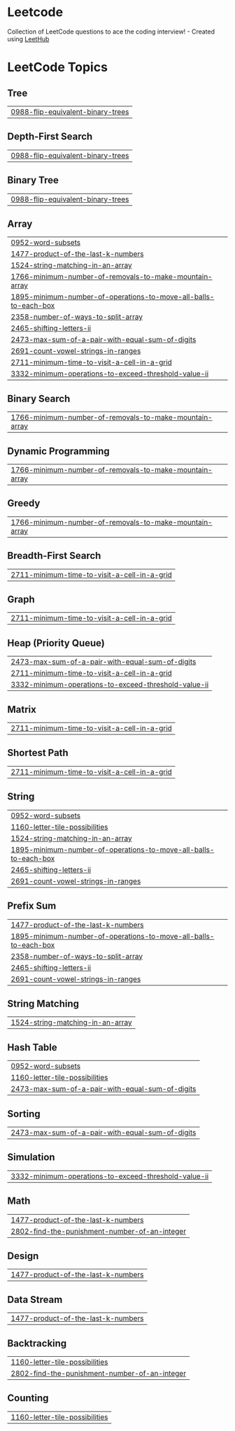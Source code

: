 # Leetcode
Collection of LeetCode questions to ace the coding interview! - Created using [LeetHub](https://github.com/QasimWani/LeetHub)

<!---LeetCode Topics Start-->
# LeetCode Topics
## Tree
|  |
| ------- |
| [0988-flip-equivalent-binary-trees](https://github.com/mohdzaid123/Leetcode/tree/master/0988-flip-equivalent-binary-trees) |
## Depth-First Search
|  |
| ------- |
| [0988-flip-equivalent-binary-trees](https://github.com/mohdzaid123/Leetcode/tree/master/0988-flip-equivalent-binary-trees) |
## Binary Tree
|  |
| ------- |
| [0988-flip-equivalent-binary-trees](https://github.com/mohdzaid123/Leetcode/tree/master/0988-flip-equivalent-binary-trees) |
## Array
|  |
| ------- |
| [0952-word-subsets](https://github.com/mohdzaid123/Leetcode/tree/master/0952-word-subsets) |
| [1477-product-of-the-last-k-numbers](https://github.com/mohdzaid123/Leetcode/tree/master/1477-product-of-the-last-k-numbers) |
| [1524-string-matching-in-an-array](https://github.com/mohdzaid123/Leetcode/tree/master/1524-string-matching-in-an-array) |
| [1766-minimum-number-of-removals-to-make-mountain-array](https://github.com/mohdzaid123/Leetcode/tree/master/1766-minimum-number-of-removals-to-make-mountain-array) |
| [1895-minimum-number-of-operations-to-move-all-balls-to-each-box](https://github.com/mohdzaid123/Leetcode/tree/master/1895-minimum-number-of-operations-to-move-all-balls-to-each-box) |
| [2358-number-of-ways-to-split-array](https://github.com/mohdzaid123/Leetcode/tree/master/2358-number-of-ways-to-split-array) |
| [2465-shifting-letters-ii](https://github.com/mohdzaid123/Leetcode/tree/master/2465-shifting-letters-ii) |
| [2473-max-sum-of-a-pair-with-equal-sum-of-digits](https://github.com/mohdzaid123/Leetcode/tree/master/2473-max-sum-of-a-pair-with-equal-sum-of-digits) |
| [2691-count-vowel-strings-in-ranges](https://github.com/mohdzaid123/Leetcode/tree/master/2691-count-vowel-strings-in-ranges) |
| [2711-minimum-time-to-visit-a-cell-in-a-grid](https://github.com/mohdzaid123/Leetcode/tree/master/2711-minimum-time-to-visit-a-cell-in-a-grid) |
| [3332-minimum-operations-to-exceed-threshold-value-ii](https://github.com/mohdzaid123/Leetcode/tree/master/3332-minimum-operations-to-exceed-threshold-value-ii) |
## Binary Search
|  |
| ------- |
| [1766-minimum-number-of-removals-to-make-mountain-array](https://github.com/mohdzaid123/Leetcode/tree/master/1766-minimum-number-of-removals-to-make-mountain-array) |
## Dynamic Programming
|  |
| ------- |
| [1766-minimum-number-of-removals-to-make-mountain-array](https://github.com/mohdzaid123/Leetcode/tree/master/1766-minimum-number-of-removals-to-make-mountain-array) |
## Greedy
|  |
| ------- |
| [1766-minimum-number-of-removals-to-make-mountain-array](https://github.com/mohdzaid123/Leetcode/tree/master/1766-minimum-number-of-removals-to-make-mountain-array) |
## Breadth-First Search
|  |
| ------- |
| [2711-minimum-time-to-visit-a-cell-in-a-grid](https://github.com/mohdzaid123/Leetcode/tree/master/2711-minimum-time-to-visit-a-cell-in-a-grid) |
## Graph
|  |
| ------- |
| [2711-minimum-time-to-visit-a-cell-in-a-grid](https://github.com/mohdzaid123/Leetcode/tree/master/2711-minimum-time-to-visit-a-cell-in-a-grid) |
## Heap (Priority Queue)
|  |
| ------- |
| [2473-max-sum-of-a-pair-with-equal-sum-of-digits](https://github.com/mohdzaid123/Leetcode/tree/master/2473-max-sum-of-a-pair-with-equal-sum-of-digits) |
| [2711-minimum-time-to-visit-a-cell-in-a-grid](https://github.com/mohdzaid123/Leetcode/tree/master/2711-minimum-time-to-visit-a-cell-in-a-grid) |
| [3332-minimum-operations-to-exceed-threshold-value-ii](https://github.com/mohdzaid123/Leetcode/tree/master/3332-minimum-operations-to-exceed-threshold-value-ii) |
## Matrix
|  |
| ------- |
| [2711-minimum-time-to-visit-a-cell-in-a-grid](https://github.com/mohdzaid123/Leetcode/tree/master/2711-minimum-time-to-visit-a-cell-in-a-grid) |
## Shortest Path
|  |
| ------- |
| [2711-minimum-time-to-visit-a-cell-in-a-grid](https://github.com/mohdzaid123/Leetcode/tree/master/2711-minimum-time-to-visit-a-cell-in-a-grid) |
## String
|  |
| ------- |
| [0952-word-subsets](https://github.com/mohdzaid123/Leetcode/tree/master/0952-word-subsets) |
| [1160-letter-tile-possibilities](https://github.com/mohdzaid123/Leetcode/tree/master/1160-letter-tile-possibilities) |
| [1524-string-matching-in-an-array](https://github.com/mohdzaid123/Leetcode/tree/master/1524-string-matching-in-an-array) |
| [1895-minimum-number-of-operations-to-move-all-balls-to-each-box](https://github.com/mohdzaid123/Leetcode/tree/master/1895-minimum-number-of-operations-to-move-all-balls-to-each-box) |
| [2465-shifting-letters-ii](https://github.com/mohdzaid123/Leetcode/tree/master/2465-shifting-letters-ii) |
| [2691-count-vowel-strings-in-ranges](https://github.com/mohdzaid123/Leetcode/tree/master/2691-count-vowel-strings-in-ranges) |
## Prefix Sum
|  |
| ------- |
| [1477-product-of-the-last-k-numbers](https://github.com/mohdzaid123/Leetcode/tree/master/1477-product-of-the-last-k-numbers) |
| [1895-minimum-number-of-operations-to-move-all-balls-to-each-box](https://github.com/mohdzaid123/Leetcode/tree/master/1895-minimum-number-of-operations-to-move-all-balls-to-each-box) |
| [2358-number-of-ways-to-split-array](https://github.com/mohdzaid123/Leetcode/tree/master/2358-number-of-ways-to-split-array) |
| [2465-shifting-letters-ii](https://github.com/mohdzaid123/Leetcode/tree/master/2465-shifting-letters-ii) |
| [2691-count-vowel-strings-in-ranges](https://github.com/mohdzaid123/Leetcode/tree/master/2691-count-vowel-strings-in-ranges) |
## String Matching
|  |
| ------- |
| [1524-string-matching-in-an-array](https://github.com/mohdzaid123/Leetcode/tree/master/1524-string-matching-in-an-array) |
## Hash Table
|  |
| ------- |
| [0952-word-subsets](https://github.com/mohdzaid123/Leetcode/tree/master/0952-word-subsets) |
| [1160-letter-tile-possibilities](https://github.com/mohdzaid123/Leetcode/tree/master/1160-letter-tile-possibilities) |
| [2473-max-sum-of-a-pair-with-equal-sum-of-digits](https://github.com/mohdzaid123/Leetcode/tree/master/2473-max-sum-of-a-pair-with-equal-sum-of-digits) |
## Sorting
|  |
| ------- |
| [2473-max-sum-of-a-pair-with-equal-sum-of-digits](https://github.com/mohdzaid123/Leetcode/tree/master/2473-max-sum-of-a-pair-with-equal-sum-of-digits) |
## Simulation
|  |
| ------- |
| [3332-minimum-operations-to-exceed-threshold-value-ii](https://github.com/mohdzaid123/Leetcode/tree/master/3332-minimum-operations-to-exceed-threshold-value-ii) |
## Math
|  |
| ------- |
| [1477-product-of-the-last-k-numbers](https://github.com/mohdzaid123/Leetcode/tree/master/1477-product-of-the-last-k-numbers) |
| [2802-find-the-punishment-number-of-an-integer](https://github.com/mohdzaid123/Leetcode/tree/master/2802-find-the-punishment-number-of-an-integer) |
## Design
|  |
| ------- |
| [1477-product-of-the-last-k-numbers](https://github.com/mohdzaid123/Leetcode/tree/master/1477-product-of-the-last-k-numbers) |
## Data Stream
|  |
| ------- |
| [1477-product-of-the-last-k-numbers](https://github.com/mohdzaid123/Leetcode/tree/master/1477-product-of-the-last-k-numbers) |
## Backtracking
|  |
| ------- |
| [1160-letter-tile-possibilities](https://github.com/mohdzaid123/Leetcode/tree/master/1160-letter-tile-possibilities) |
| [2802-find-the-punishment-number-of-an-integer](https://github.com/mohdzaid123/Leetcode/tree/master/2802-find-the-punishment-number-of-an-integer) |
## Counting
|  |
| ------- |
| [1160-letter-tile-possibilities](https://github.com/mohdzaid123/Leetcode/tree/master/1160-letter-tile-possibilities) |
<!---LeetCode Topics End-->